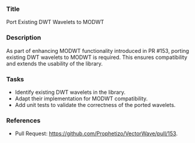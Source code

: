 ### Title
Port Existing DWT Wavelets to MODWT

### Description
As part of enhancing MODWT functionality introduced in PR #153, porting existing DWT wavelets to MODWT is required. This ensures compatibility and extends the usability of the library.

### Tasks
- Identify existing DWT wavelets in the library.
- Adapt their implementation for MODWT compatibility.
- Add unit tests to validate the correctness of the ported wavelets.

### References
- Pull Request: https://github.com/Prophetizo/VectorWave/pull/153.